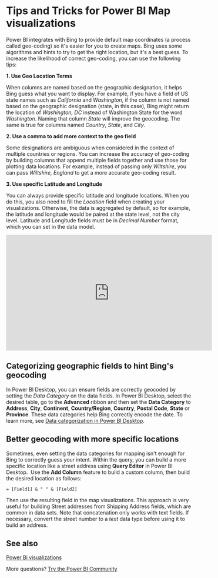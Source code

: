 ﻿<properties
   pageTitle="Tips and Tricks for Power BI Map visualizations"
   description="Tips and Tricks for Power BI Map visualizations"
   services="powerbi"
   documentationCenter=""
   authors="mihart"
   manager="mblythe"
   backup=""
   editor=""
   tags=""
   featuredVideoId="ajTPGNpthcg"
   qualityFocus="no"
   qualityDate=""/>

<tags
   ms.service="powerbi"
   ms.devlang="NA"
   ms.topic="article"
   ms.tgt_pltfrm="NA"
   ms.workload="powerbi"
   ms.date="08/22/2016"
   ms.author="mihart"/>

# Tips and Tricks for Power BI Map visualizations  

Power BI integrates with Bing to provide default map coordinates (a process called geo-coding) so it's easier for you to create maps. Bing uses some algorithms and hints to try to get the right location, but it's a best guess. To increase the likelihood of correct geo-coding, you can use the following tips:

**1. Use Geo Location Terms**

When columns are named based on the geographic designation, it helps Bing guess what you want to display. For example, if you have a field of US state names such as *California* and *Washington*, if the column is not named based on the geographic designation (state, in this case), Bing might return the location of *Washington, DC* instead of Washington State for the word *Washington*. Naming that column *State* will improve the geocoding. The same is true for columns named *Country*, *State*, and *City*.   

**2. Use a comma to add more context to the geo field**

Some designations are ambiguous when considered in the context of multiple countries or regions. You can increase the accuracy of geo-coding by building columns that append multiple fields together and use those for plotting data locations. For example, instead of passing only *Wiltshire*, you can pass *Wiltshire, England* to get a more accurate geo-coding result. 

**3. Use specific Latitude and Longitude**

You can always provide specific latitude and longitude locations. When you do this, you also need to fill the *Location* field when creating your visualizations. Otherwise, the data is aggregated by default, so for example, the latitude and longitude would be paired at the state level, not the city level. Latitude and Longitude fields must be in *Decimal Number* format, which you can set in the data model.

<iframe width="560" height="315" src="https://www.youtube.com/embed/ajTPGNpthcg" frameborder="0" allowfullscreen></iframe>


## Categorizing geographic fields to hint Bing's geocoding  
In Power BI Desktop, you can ensure fields are correctly geocoded by setting the *Data Category* on the data fields. In Power BI Desktop, select the desired table, go to the **Advanced** ribbon and then set the **Data Category** to **Address**, **City**, **Continent**, **Country/Region**, **Country**, **Postal Code**, **State** or **Province**. These data categories help Bing correctly encode the date. To learn more, see [Data categorization in Power BI Desktop](powerbi-desktop-data-categorization.md).

## Better geocoding with more specific locations  
Sometimes, even setting the data categories for mapping isn't enough for Bing to correctly guess your intent. Within the query, you can build a more specific location like a street address using **Query Editor** in Power BI Desktop.  Use the **Add Column** feature to build a custom column, then build the desired location as follows: 


    = [Field1] & " " & [Field2]

Then use the resulting field in the map visualizations. This approach is very useful for building Street addresses from Shipping Address fields, which are common in data sets. Note that concatenation only works with text fields. If necessary, convert the street number to a *text* data type before using it to build an address.  

## See also

[Power Bi visualizations](powerbi-service-visualizations-for-reports.md)

More questions? [Try the Power BI Community](http://community.powerbi.com/)
